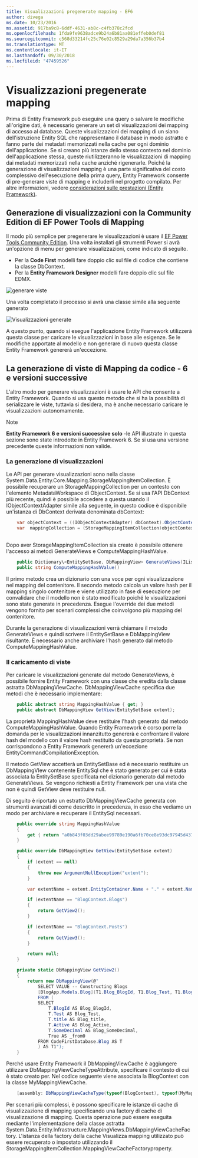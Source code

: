```yaml
---
title: Visualizzazioni pregenerate mapping - EF6
author: divega
ms.date: 10/23/2016
ms.assetid: 917ba9c8-6ddf-4631-ab8c-c4fb378c2fcd
ms.openlocfilehash: 1fda9fe9638adce9b24a6b81aa081effeb0def81
ms.sourcegitcommit: c568d33214fc25c76e02c8529a29da7a356b37b4
ms.translationtype: MT
ms.contentlocale: it-IT
ms.lasthandoff: 09/30/2018
ms.locfileid: "47459526"
---
```

# <a name="pre-generated-mapping-views"></a>Visualizzazioni pregenerate mapping
Prima di Entity Framework può eseguire una query o salvare le modifiche all'origine dati, è necessario generare un set di visualizzazioni dei mapping di accesso al database. Queste visualizzazioni dei mapping di un siano dell'istruzione Entity SQL che rappresentano il database in modo astratto e fanno parte dei metadati memorizzati nella cache per ogni dominio dell'applicazione. Se si creano più istanze dello stesso contesto nel dominio dell'applicazione stessa, queste riutilizzeranno le visualizzazioni di mapping dai metadati memorizzati nella cache anziché rigenerarle. Poiché la generazione di visualizzazioni mapping è una parte significativa del costo complessivo dell'esecuzione della prima query, Entity Framework consente di pre-generare viste di mapping e includerli nel progetto compilato. Per altre informazioni, vedere [considerazioni sulle prestazioni (Entity Framework)](~/ef6/fundamentals/performance/perf-whitepaper.md).

## <a name="generating-mapping-views-with-the-ef-power-tools-community-edition"></a>Generazione di visualizzazioni con la Community Edition di EF Power Tools di Mapping

Il modo più semplice per pregenerare le visualizzazioni è usare il [EF Power Tools Community Edition](https://marketplace.visualstudio.com/items?itemName=ErikEJ.EntityFramework6PowerToolsCommunityEdition). Una volta installati gli strumenti Power si avrà un'opzione di menu per generare visualizzazioni, come indicato di seguito.

-   Per la **Code First** modelli fare doppio clic sul file di codice che contiene la classe DbContext.
-   Per la **Entity Framework Designer** modelli fare doppio clic sul file EDMX.

![generare viste](~/ef6/media/generateviews.png)

Una volta completato il processo si avrà una classe simile alla seguente generato

![Visualizzazioni generate](~/ef6/media/generatedviews.png)

A questo punto, quando si esegue l'applicazione Entity Framework utilizzerà questa classe per caricare le visualizzazioni in base alle esigenze. Se le modifiche apportate al modello e non generare di nuovo questa classe Entity Framework genererà un'eccezione.

## <a name="generating-mapping-views-from-code---ef6-onwards"></a>La generazione di viste di Mapping da codice - 6 e versioni successive

L'altro modo per generare visualizzazioni è usare le API che consente a Entity Framework. Quando si usa questo metodo che si ha la possibilità di serializzare le viste, tuttavia si desidera, ma è anche necessario caricare le visualizzazioni autonomamente.

> [!NOTE]
> **Entity Framework 6 e versioni successive solo** -le API illustrate in questa sezione sono state introdotte in Entity Framework 6. Se si usa una versione precedente queste informazioni non valide.

### <a name="generating-views"></a>La generazione di visualizzazioni

Le API per generare visualizzazioni sono nella classe System.Data.Entity.Core.Mapping.StorageMappingItemCollection. È possibile recuperare un StorageMappingCollection per un contesto con l'elemento MetadataWorkspace di ObjectContext. Se si usa l'API DbContext più recente, quindi è possibile accedere a questa usando il IObjectContextAdapter simile alla seguente, in questo codice è disponibile un'istanza di DbContext derivata denominata dbContext:

``` csharp
    var objectContext = ((IObjectContextAdapter) dbContext).ObjectContext;
    var  mappingCollection = (StorageMappingItemCollection)objectContext.MetadataWorkspace
                                                                        .GetItemCollection(DataSpace.CSSpace);
```

Dopo aver StorageMappingItemCollection sia creato è possibile ottenere l'accesso ai metodi GenerateViews e ComputeMappingHashValue.

``` csharp
    public Dictionary\<EntitySetBase, DbMappingView> GenerateViews(IList<EdmSchemaError> errors)
    public string ComputeMappingHashValue()
```

Il primo metodo crea un dizionario con una voce per ogni visualizzazione nel mapping del contenitore. Il secondo metodo calcola un valore hash per il mapping singolo contenitore e viene utilizzato in fase di esecuzione per convalidare che il modello non è stato modificato poiché le visualizzazioni sono state generate in precedenza. Esegue l'override dei due metodi vengono fornito per scenari complessi che coinvolgono più mapping del contenitore.

Durante la generazione di visualizzazioni verrà chiamare il metodo GenerateViews e quindi scrivere il EntitySetBase e DbMappingView risultante. È necessario anche archiviare l'hash generato dal metodo ComputeMappingHashValue.

### <a name="loading-views"></a>Il caricamento di viste

Per caricare le visualizzazioni generate dal metodo GenerateViews, è possibile fornire Entity Framework con una classe che eredita dalla classe astratta DbMappingViewCache. DbMappingViewCache specifica due metodi che è necessario implementare:

``` csharp
    public abstract string MappingHashValue { get; }
    public abstract DbMappingView GetView(EntitySetBase extent);
```

La proprietà MappingHashValue deve restituire l'hash generato dal metodo ComputeMappingHashValue. Quando Entity Framework è corso porre la domanda per le visualizzazioni innanzitutto genererà e confrontare il valore hash del modello con il valore hash restituito da questa proprietà. Se non corrispondono a Entity Framework genererà un'eccezione EntityCommandCompilationException.

Il metodo GetView accetterà un EntitySetBase ed è necessario restituire un DbMappingVIew contenente EntitySql che è stato generato per cui è stata associata la EntitySetBase specificata nel dizionario generato dal metodo GenerateViews. Se vengono richiesti a Entity Framework per una vista che non è quindi GetView deve restituire null.

Di seguito è riportato un estratto DbMappingViewCache generata con strumenti avanzati di come descritto in precedenza, in esso che vediamo un modo per archiviare e recuperare il EntitySql necessari.

``` csharp
    public override string MappingHashValue
    {
        get { return "a0b843f03dd29abee99789e190a6fb70ce8e93dc97945d437d9a58fb8e2afd2e"; }
    }

    public override DbMappingView GetView(EntitySetBase extent)
    {
        if (extent == null)
        {
            throw new ArgumentNullException("extent");
        }

        var extentName = extent.EntityContainer.Name + "." + extent.Name;

        if (extentName == "BlogContext.Blogs")
        {
            return GetView2();
        }

        if (extentName == "BlogContext.Posts")
        {
            return GetView3();
        }

        return null;
    }

    private static DbMappingView GetView2()
    {
        return new DbMappingView(@"
            SELECT VALUE -- Constructing Blogs
            [BlogApp.Models.Blog](T1.Blog_BlogId, T1.Blog_Test, T1.Blog_title, T1.Blog_Active, T1.Blog_SomeDecimal)
            FROM (
            SELECT
                T.BlogId AS Blog_BlogId,
                T.Test AS Blog_Test,
                T.title AS Blog_title,
                T.Active AS Blog_Active,
                T.SomeDecimal AS Blog_SomeDecimal,
                True AS _from0
            FROM CodeFirstDatabase.Blog AS T
            ) AS T1");
    }
```

Perché usare Entity Framework il DbMappingViewCache è aggiungere utilizzare DbMappingViewCacheTypeAttribute, specificare il contesto di cui è stato creato per. Nel codice seguente viene associata la BlogContext con la classe MyMappingViewCache.

``` csharp
    [assembly: DbMappingViewCacheType(typeof(BlogContext), typeof(MyMappingViewCache))]
```

Per scenari più complessi, è possono specificare le istanze di cache di visualizzazione di mapping specificando una factory di cache di visualizzazione di mapping. Questa operazione può essere eseguita mediante l'implementazione della classe astratta System.Data.Entity.Infrastructure.MappingViews.DbMappingViewCacheFactory. L'istanza della factory della cache Visualizza mapping utilizzato può essere recuperato o impostato utilizzando il StorageMappingItemCollection.MappingViewCacheFactoryproperty.
